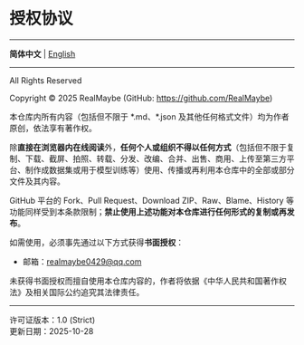 # 授权协议

---

**简体中文** | [English](./important/LICENSE.en.md)

---

All Rights Reserved

Copyright © 2025 RealMaybe (GitHub: https://github.com/RealMaybe)

本仓库内所有内容（包括但不限于 \*.md、\*.json 及其他任何格式文件）均为作者原创，依法享有著作权。

除**直接在浏览器内在线阅读**外，**任何个人或组织不得以任何方式**（包括但不限于复制、下载、截屏、拍照、转载、分发、改编、合并、出售、商用、上传至第三方平台、制作成数据集或用于模型训练等）使用、传播或再利用本仓库中的全部或部分文件及其内容。

GitHub 平台的 Fork、Pull Request、Download ZIP、Raw、Blame、History 等功能同样受到本条款限制；**禁止使用上述功能对本仓库进行任何形式的复制或再发布**。

如需使用，必须事先通过以下方式获得**书面授权**：

-   邮箱：realmaybe0429@qq.com

未获得书面授权而擅自使用本仓库内容的，作者将依据《中华人民共和国著作权法》及相关国际公约追究其法律责任。

---

许可证版本：1.0 (Strict)  
更新日期：2025-10-28
